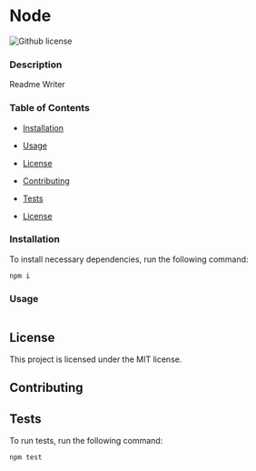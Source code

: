 
# Node
![Github license](https://img.shields.io/badge/license-MIT-blue.svg)

### Description

Readme Writer

### Table of Contents

* [Installation](#installation)
* [Usage](#usage)

* [License](#license)

* [Contributing](#contributing)
* [Tests](#tests)

* [License](#license)


### Installation

To install necessary dependencies, run the following command:

```
npm i
```

### Usage

```

```

## License

This project is licensed under the MIT license.

## Contributing



## Tests

To run tests, run the following command:

```
npm test
```

